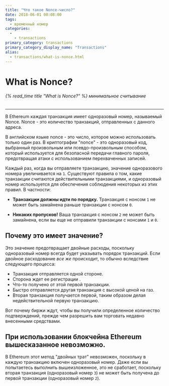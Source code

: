 ```yaml
---
title: "Что такое Nonce-число?"
date: 2018-06-01 00:08:00
tags:
  - временный номер
categories:
  - 
    - transactions
primary_category: transactions
primary_category_display_name: "Transactions"
alias:
  - transactions/what-is-nonce.html
---
```


# __What is Nonce?__
###### {% read_time title "What is Nonce?" %} минимальное считывание
***

В Ethereum каждая транзакция имеет одноразовый номер, называемый Nonce. Nonce - это количество транзакций, отправленных с данного адреса.

В английском языке nonce - это число, которое можно использовать только один раз. В криптографии "nonce" - это одноразовый код, выбранный произвольным или псевдо-произвольным способом, который используется для безопасной передачи главного пароля, предотвращая атаки с использованием перехваченных записей.

Каждый раз, когда вы отправляете транзакцию, значение одноразового номера увеличивается на `1`. Существуют правила о том, какие транзакции считаются действительными транзакциями, и одноразовый номер используется для обеспечения соблюдения некоторых из этих правил. В частности:

* **Транзакции должны идти по порядку.** Транзакция с нонсом `1` не может быть замайнена раньше транзакции с нонсом `0`.

* **Никаких пропусков!** Ваша транзакция с нонсом `2` не может быть замайнена, если вы еще не отправили транзакции с нонсами `1` и `0`.



## __Почему это имеет значение?__

Это значение предотвращает двойные расходы, поскольку одноразовый номер всегда будет указывать порядок транзакций. Если двойное расходование _все же_ происходит, то обычно вследствие следующего процесса:

* Транзакция отправляется одной стороне.
* Сторона ждет ее регистрации .
* Что-то получено от этой первой транзакции.
* Быстро отправляется другая транзакция с высокой ценой на газ.
* Вторая транзакция получается первой, таким образом делая недействительной первую транзакцию.

Вот почему биржи ждут, чтобы вы получили определенное количество подтверждений, прежде чем разрешить вам торговать недавно внесенными средствами.



## __При использовании блокчейна Ethereum вышесказанное невозможно.__

В Ethereum этот метод "двойных трат" невозможен, поскольку в каждую транзакцию включен одноразовый номер. Даже если вы попытаетесь выполнить вышеизложенное, это не сработает, поскольку вторая транзакция (одноразовый номер `3`) не может быть получена до первой транзакции (одноразовый номер `2`).